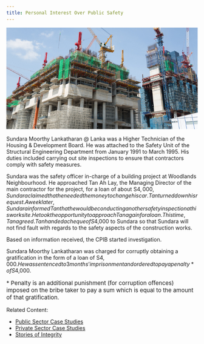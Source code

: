 ```yaml
---
title: Personal Interest Over Public Safety
---
```


<img src="/images/case/case_pub_personal-interest1.jpg" alt="Personal Interest Over Public Safety">

Sundara Moorthy Lankatharan @ Lanka was a Higher Technician of the Housing & Development Board. He was attached to the Safety Unit of the Structural Engineering Department from January 1991 to March 1995. His duties included carrying out site inspections to ensure that contractors comply with safety measures.

Sundara was the safety officer in-charge of a building project at Woodlands Neighbourhood. He approached Tan Ah Lay, the Managing Director of the main contractor for the project, for a loan of about S$4,000, Sundara claimed that he needed the money to change his car. Tan turned down his request. A week later, Sundara informed Tan that he would be conducting another safety inspection at his worksite. He took the opportunity to approach Tan again for a loan. This time, Tan agreed. Tan handed a cheque of S$4,000 to Sundara so that Sundara will not find fault with regards to the safety aspects of the construction works.

Based on information received, the CPIB started investigation.

Sundara Moorthy Lankatharan was charged for corruptly obtaining a gratification in the form of a loan of S$4,000. He was sentenced to 3 months’ imprisonment and ordered to pay a penalty* of S$4,000.

<p style="font-size:15px">* Penalty is an additional punishment (for corruption offences) imposed on the bribe taker to pay a sum which is equal to the amount of that gratification.</p>


Related Content:

* [Public Sector Case Studies](/about-corruption/case-studies/public-sector/)
* [Private Sector Case Studies](/about-corruption/case-studies/private-sector/)
* [Stories of Integrity](/about-corruption/case-studies/stories-of-integrity/)
